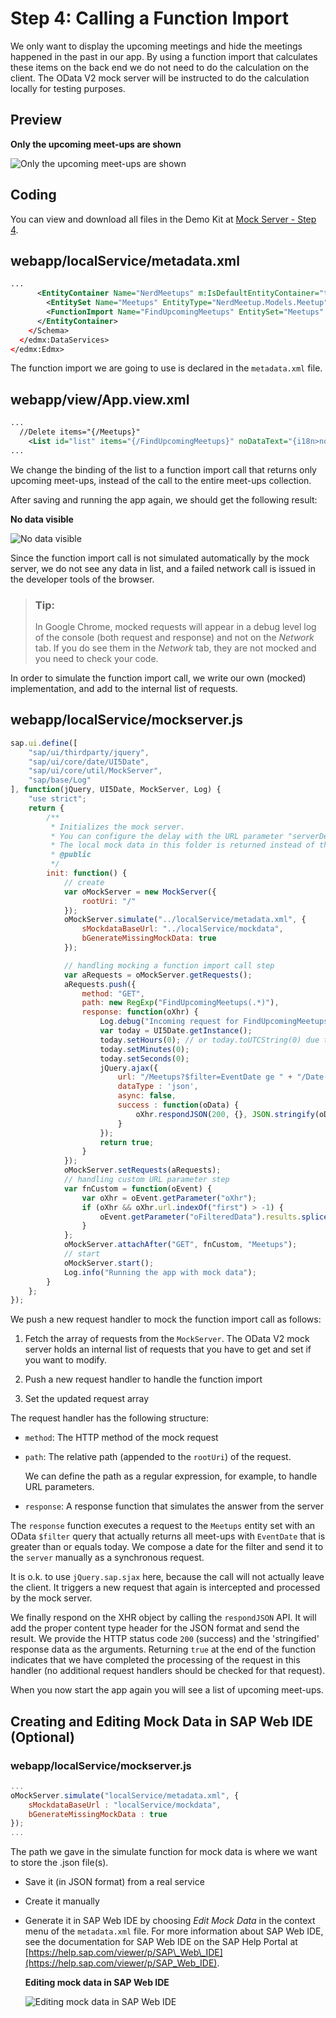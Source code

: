 <!-- loio95e5b87804ef4059bb68dd511666d4e3 -->

# Step 4: Calling a Function Import

We only want to display the upcoming meetings and hide the meetings happened in the past in our app. By using a function import that calculates these items on the back end we do not need to do the calculation on the client. The OData V2 mock server will be instructed to do the calculation locally for testing purposes.



## Preview

  
  
**Only the upcoming meet-ups are shown**

![](images/Tutorial_Mock_Server_Step_4_8f2176b.png "Only the upcoming meet-ups are shown")



## Coding

You can view and download all files in the Demo Kit at [Mock Server - Step 4](https://ui5.sap.com/#/entity/sap.ui.core.tutorial.mockserver/sample/sap.ui.core.tutorial.mockserver.04).



## webapp/localService/metadata.xml

```xml
... 
      <EntityContainer Name="NerdMeetups" m:IsDefaultEntityContainer="true">
        <EntitySet Name="Meetups" EntityType="NerdMeetup.Models.Meetup" />
        <FunctionImport Name="FindUpcomingMeetups" EntitySet="Meetups" ReturnType="Collection(NerdMeetup.Models.Meetup)" m:HttpMethod="GET" />
      </EntityContainer>
    </Schema>
  </edmx:DataServices>
</edmx:Edmx>
```

The function import we are going to use is declared in the `metadata.xml` file.



## webapp/view/App.view.xml

```xml
...
  //Delete items="{/Meetups}"
	<List id="list" items="{/FindUpcomingMeetups}" noDataText="{i18n>noDataText}"> 
...
```

We change the binding of the list to a function import call that returns only upcoming meet-ups, instead of the call to the entire meet-ups collection.

After saving and running the app again, we should get the following result:

  
  
**No data visible**

![](images/Tutorial_Mock_Server_Step_4_02_4992f37.png "No data visible")

Since the function import call is not simulated automatically by the mock server, we do not see any data in list, and a failed network call is issued in the developer tools of the browser.

> ### Tip:  
> In Google Chrome, mocked requests will appear in a debug level log of the console \(both request and response\) and not on the *Network* tab. If you do see them in the *Network* tab, they are not mocked and you need to check your code.

In order to simulate the function import call, we write our own \(mocked\) implementation, and add to the internal list of requests.



## webapp/localService/mockserver.js

```js
sap.ui.define([
	"sap/ui/thirdparty/jquery",
	"sap/ui/core/date/UI5Date",
	"sap/ui/core/util/MockServer",
	"sap/base/Log"
], function(jQuery, UI5Date, MockServer, Log) {
	"use strict";
	return {
		/**
		 * Initializes the mock server.
		 * You can configure the delay with the URL parameter "serverDelay".
		 * The local mock data in this folder is returned instead of the real data for testing.
		 * @public
		 */
		init: function() {
			// create
			var oMockServer = new MockServer({
				rootUri: "/"
			});
			oMockServer.simulate("../localService/metadata.xml", {
				sMockdataBaseUrl: "../localService/mockdata",
				bGenerateMissingMockData: true
			});

			// handling mocking a function import call step
			var aRequests = oMockServer.getRequests();
			aRequests.push({
				method: "GET",
				path: new RegExp("FindUpcomingMeetups(.*)"),
				response: function(oXhr) {
					Log.debug("Incoming request for FindUpcomingMeetups");
					var today = UI5Date.getInstance();
					today.setHours(0); // or today.toUTCString(0) due to timezone differences
					today.setMinutes(0);
					today.setSeconds(0);
					jQuery.ajax({
						url: "/Meetups?$filter=EventDate ge " + "/Date(" + today.getTime() + ")/",
						dataType : 'json',
						async: false,
						success : function(oData) {
							oXhr.respondJSON(200, {}, JSON.stringify(oData));
						}
					});
					return true;
				}
			});
			oMockServer.setRequests(aRequests);
			// handling custom URL parameter step
			var fnCustom = function(oEvent) {
				var oXhr = oEvent.getParameter("oXhr");
				if (oXhr && oXhr.url.indexOf("first") > -1) {
					oEvent.getParameter("oFilteredData").results.splice(3, 100);
				}
			};
			oMockServer.attachAfter("GET", fnCustom, "Meetups");
			// start
			oMockServer.start();
			Log.info("Running the app with mock data");
		}
	};
});
```

We push a new request handler to mock the function import call as follows:

1.  Fetch the array of requests from the `MockServer`. The OData V2 mock server holds an internal list of requests that you have to get and set if you want to modify.

2.  Push a new request handler to handle the function import

3.  Set the updated request array


The request handler has the following structure:

-   `method`: The HTTP method of the mock request

-   `path`: The relative path \(appended to the `rootUri`\) of the request.

    We can define the path as a regular expression, for example, to handle URL parameters.

-   `response`: A response function that simulates the answer from the server

The `response` function executes a request to the `Meetups` entity set with an OData `$filter` query that actually returns all meet-ups with `EventDate` that is greater than or equals today. We compose a date for the filter and send it to the `server` manually as a synchronous request.

It is o.k. to use `jQuery.sap.sjax` here, because the call will not actually leave the client. It triggers a new request that again is intercepted and processed by the mock server.

We finally respond on the XHR object by calling the `respondJSON` API. It will add the proper content type header for the JSON format and send the result. We provide the HTTP status code `200` \(success\) and the 'stringified' response data as the arguments. Returning `true` at the end of the function indicates that we have completed the processing of the request in this handler \(no additional request handlers should be checked for that request\).

When you now start the app again you will see a list of upcoming meet-ups.



## Creating and Editing Mock Data in SAP Web IDE \(Optional\)



### webapp/localService/mockserver.js

```js
...
oMockServer.simulate("localService/metadata.xml", {
	sMockdataBaseUrl : "localService/mockdata",
	bGenerateMissingMockData : true
});
...
```

The path we gave in the simulate function for mock data is where we want to store the .json file\(s\).

-   Save it \(in JSON format\) from a real service

-   Create it manually

-   Generate it in SAP Web IDE by choosing *Edit Mock Data* in the context menu of the `metadata.xml` file. For more information about SAP Web IDE, see the documentation for SAP Web IDE on the SAP Help Portal at [https://help.sap.com/viewer/p/SAP\_Web\_IDE](https://help.sap.com/viewer/p/SAP_Web_IDE).

      
      
    **Editing mock data in SAP Web IDE**

    ![](images/Tutorial_Mock_Server_Step_4_03_1117f6c.png "Editing mock data in SAP Web IDE")


